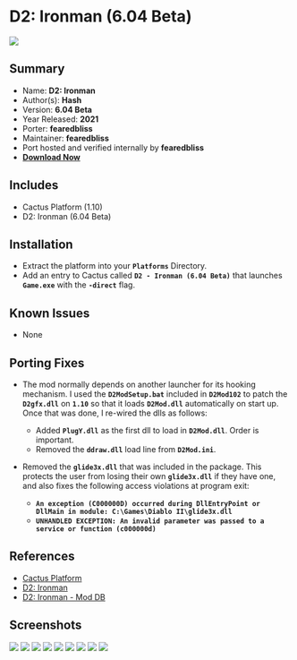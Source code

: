 # D2: Ironman (6.04 Beta)

![](https://xyinn.org/diablo/platforms/platinum/D2_Ironman_6.04_Beta/screenshots/Screenshot001.jpg)

## Summary

- Name: **D2: Ironman**
- Author(s): **Hash**
- Version: **6.04 Beta**
- Year Released: **2021**
- Porter: **fearedbliss**
- Maintainer: **fearedbliss**
- Port hosted and verified internally by **fearedbliss**
- [**Download Now**](https://xyinn.org/diablo/platforms/platinum/D2_Ironman_6.04_Beta/)

## Includes

- Cactus Platform (1.10)
- D2: Ironman (6.04 Beta)

## Installation

- Extract the platform into your **`Platforms`** Directory.
- Add an entry to Cactus called **`D2 - Ironman (6.04 Beta)`** that launches
  **`Game.exe`** with the **`-direct`** flag.

## Known Issues

- None

## Porting Fixes

- The mod normally depends on another launcher for its hooking mechanism. I used
  the **`D2ModSetup.bat`** included in **`D2Mod102`** to patch
  the **`D2gfx.dll`** on **`1.10`** so that it loads **`D2Mod.dll`**
  automatically on start up.  Once that was done, I re-wired the dlls as
  follows:
	- Added **`PlugY.dll`** as the first dll to load in **`D2Mod.dll`**. Order
	  is important.
	- Removed the **`ddraw.dll`** load line from **`D2Mod.ini`**.
- Removed the **`glide3x.dll`** that was included in the package. This protects
  the user from losing their own **`glide3x.dll`** if they have one, and also
  fixes the following access violations at program exit:

	- **`An exception (C000000D) occurred during DllEntryPoint or DllMain in module: C:\Games\Diablo II\glide3x.dll`**
	- **`UNHANDLED EXCEPTION: An invalid parameter was passed to a service or function (c000000d)`**

## References

- [Cactus Platform](https://github.com/fearedbliss/Cactus)
- [D2: Ironman](https://im.stoned.io/)
- [D2: Ironman - Mod DB](https://www.moddb.com/mods/d2-ironman)

## Screenshots

![](https://xyinn.org/diablo/platforms/platinum/D2_Ironman_6.04_Beta/screenshots/Screenshot002.jpg)
![](https://xyinn.org/diablo/platforms/platinum/D2_Ironman_6.04_Beta/screenshots/Screenshot003.jpg)
![](https://xyinn.org/diablo/platforms/platinum/D2_Ironman_6.04_Beta/screenshots/Screenshot004.jpg)
![](https://xyinn.org/diablo/platforms/platinum/D2_Ironman_6.04_Beta/screenshots/Screenshot005.jpg)
![](https://xyinn.org/diablo/platforms/platinum/D2_Ironman_6.04_Beta/screenshots/Screenshot006.jpg)
![](https://xyinn.org/diablo/platforms/platinum/D2_Ironman_6.04_Beta/screenshots/Screenshot007.jpg)
![](https://xyinn.org/diablo/platforms/platinum/D2_Ironman_6.04_Beta/screenshots/Screenshot008.jpg)
![](https://xyinn.org/diablo/platforms/platinum/D2_Ironman_6.04_Beta/screenshots/Screenshot009.jpg)
![](https://xyinn.org/diablo/platforms/platinum/D2_Ironman_6.04_Beta/screenshots/Screenshot010.jpg)